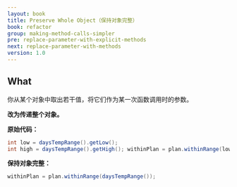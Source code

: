 ```yaml
---
layout: book
title: Preserve Whole Object（保持对象完整）
book: refactor
group: making-method-calls-simpler
pre: replace-parameter-with-explicit-methods
next: replace-parameter-with-methods
version: 1.0
---
```



## What

你从某个对象中取出若干值，将它们作为某一次函数调用时的参数。

**改为传递整个对象。**


**原始代码：**

```java
int low = daysTempRange().getLow();
int high = daysTempRange().getHigh(); withinPlan = plan.withinRange(low, high);
```

**保持对象完整：**

```java
withinPlan = plan.withinRange(daysTempRange());
```